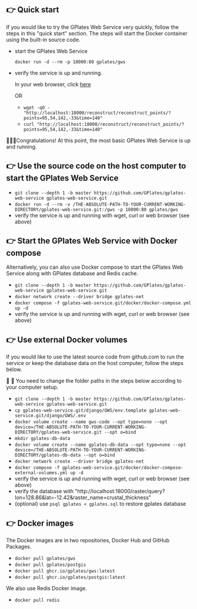 ## 👉 Quick start 

If you would like to try the GPlates Web Service very quickly, follow the steps in this "quick start" section. The steps will start the Docker container using the built-in source code. 

- start the GPlates Web Service

    `docker run -d --rm -p 18000:80 gplates/gws`

- verify the service is up and running.

    In your web browser, click [here](http://localhost:18000/reconstruct/reconstruct_points/?points=95,54,142,-33&time=140)

    OR

    - `wget -qO - "http://localhost:18000/reconstruct/reconstruct_points/?points=95,54,142,-33&time=140" `
    - `curl "http://localhost:18000/reconstruct/reconstruct_points/?points=95,54,142,-33&time=140" `
     

👏👏👏Congratulations! At this point, the most basic GPlates Web Service is up and running.

## 👉 Use the source code on the host computer to start the GPlates Web Service 

- `git clone --depth 1 -b master https://github.com/GPlates/gplates-web-service gplates-web-service.git`
- `docker run -d --rm -v /THE-ABSOLUTE-PATH-TO-YOUR-CURRENT-WORKING-DIRECTORY/gplates-web-service.git:/gws -p 18000:80 gplates/gws`
- verify the service is up and running with wget, curl or web browser (see above)

## 👉 Start the GPlates Web Service with Docker compose

Alternatively, you can also use Docker compose to start the GPlates Web Service along with GPlates database and Redis cache.
    
- `git clone --depth 1 -b master https://github.com/GPlates/gplates-web-service gplates-web-service.git`
- `docker network create --driver bridge gplates-net`
- `docker compose -f gplates-web-service.git/docker/docker-compose.yml up -d`
- verify the service is up and running with wget, curl or web browser (see above)


## 👉 Use external Docker volumes

If you would like to use the latest source code from github.com to run the service or keep the database data on the host computer, follow the steps below. 

👀 👀 You need to change the folder paths in the steps below according to your computer setup. 

- `git clone --depth 1 -b master https://github.com/GPlates/gplates-web-service gplates-web-service.git`
- `cp gplates-web-service.git/django/GWS/env.template gplates-web-service.git/django/GWS/.env`
- `docker volume create --name gws-code --opt type=none --opt device=/THE-ABSOLUTE-PATH-TO-YOUR-CURRENT-WORKING-DIRECTORY/gplates-web-service.git --opt o=bind`
- `mkdir gplates-db-data`
- `docker volume create --name gplates-db-data --opt type=none --opt device=/THE-ABSOLUTE-PATH-TO-YOUR-CURRENT-WORKING-DIRECTORY/gplates-db-data --opt o=bind`
- `docker network create --driver bridge gplates-net`
- `docker compose -f gplates-web-service.git/docker/docker-compose-external-volumes.yml up -d`
- verify the service is up and running with wget, curl or web browser (see above)
- verify the database with "http://localhost:18000/raster/query?lon=128.86&lat=-12.42&raster_name=crustal_thickness"
- (optional) use `psql gplates < gplates.sql` to restore gplates database

## 👉 Docker images

The Docker images are in two repositories, Docker Hub and GitHub Packages.

- `docker pull gplates/gws`
- `docker pull gplates/postgis`
- `docker pull ghcr.io/gplates/gws:latest`
- `docker pull ghcr.io/gplates/postgis:latest`

We also use Redis Docker image.

- `docker pull redis`





